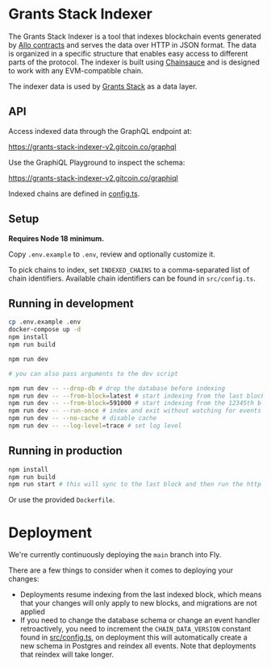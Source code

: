 # Grants Stack Indexer

The Grants Stack Indexer is a tool that indexes blockchain events generated by [Allo contracts](https://github.com/Allo-Protocol/contracts) and serves the data over HTTP in JSON format. The data is organized in a specific structure that enables easy access to different parts of the protocol. The indexer is built using [Chainsauce](https://github.com/boudra/chainsauce) and is designed to work with any EVM-compatible chain.

The indexer data is used by [Grants Stack](https://github.com/gitcoinco/grants-stack) as a data layer.

## API

Access indexed data through the GraphQL endpoint at:

https://grants-stack-indexer-v2.gitcoin.co/graphql

Use the GraphiQL Playground to inspect the schema:

https://grants-stack-indexer-v2.gitcoin.co/graphiql

Indexed chains are defined in [config.ts](src/config.ts).

## Setup

**Requires Node 18 minimum.**

Copy `.env.example` to `.env`, review and optionally customize it.

To pick chains to index, set `INDEXED_CHAINS` to a comma-separated list of chain identifiers. Available chain identifiers can be found in `src/config.ts`.

## Running in development

```bash
cp .env.example .env
docker-compose up -d
npm install
npm run build

npm run dev

# you can also pass arguments to the dev script

npm run dev -- --drop-db # drop the database before indexing
npm run dev -- --from-block=latest # start indexing from the last block
npm run dev -- --from-block=591000 # start indexing from the 12345th block
npm run dev -- --run-once # index and exit without watching for events
npm run dev -- --no-cache # disable cache
npm run dev -- --log-level=trace # set log level
```

## Running in production

```bash
npm install
npm run build
npm run start # this will sync to the last block and then run the http server
```

Or use the provided `Dockerfile`.

# Deployment

We're currently continuously deploying the `main` branch into Fly.

There are a few things to consider when it comes to deploying your changes:

- Deployments resume indexing from the last indexed block, which means that your changes will only apply to new blocks, and migrations are not applied
- If you need to change the database schema or change an event handler retroactively, you need to increment the `CHAIN_DATA_VERSION` constant found in [src/config.ts](https://github.com/gitcoinco/grants-stack-indexer/blob/main/src/config.ts#L1286C7-L1286C25), on deployment this will automatically create a new schema in Postgres and reindex all events. Note that deployments that reindex will take longer.
